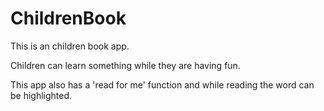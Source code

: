 ChildrenBook
============

This is an children book app.

Children can learn something while they are having fun.

This app also has a 'read for me' function and while reading the word can be  highlighted.



